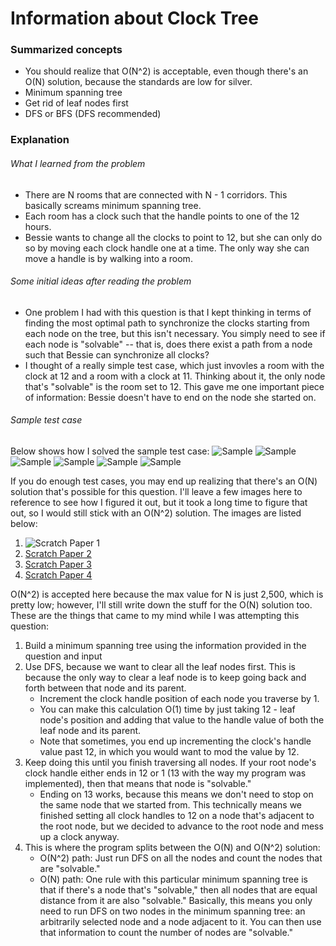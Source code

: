 # Information about Clock Tree
### Summarized concepts
  - You should realize that O(N^2) is acceptable, even though there's an O(N) solution, because the standards are low for silver.
  - Minimum spanning tree
  - Get rid of leaf nodes first
  - DFS or BFS (DFS recommended)

### Explanation
###### What I learned from the problem
  - There are N rooms that are connected with N - 1 corridors. This basically screams minimum spanning tree.  
  - Each room has a clock such that the handle points to one of the 12 hours.
  - Bessie wants to change all the clocks to point to 12, but she can only do so by moving each clock handle one at a time. The only way she can move a handle is by walking into a room.

###### Some initial ideas after reading the problem
  - One problem I had with this question is that I kept thinking in terms of finding the most optimal path to synchronize the clocks starting from each node on the tree, but this isn't necessary. You simply need to see if each node is "solvable" -- that is, does there exist a path from a node such that Bessie can synchronize all clocks?
  - I thought of a really simple test case, which just invovles a room with the clock at 12 and a room with a clock at 11. Thinking about it, the only node that's "solvable" is the room set to 12. This gave me one important piece of information: Bessie doesn't have to end on the node she started on.

###### Sample test case
Below shows how I solved the sample test case:
![Sample](https://github.com/TurtleCamera/USACO-TurtleCamera/blob/main/CSE%20199%20Workspace/images/Clock_Tree_5.png)
![Sample](https://github.com/TurtleCamera/USACO-TurtleCamera/blob/main/CSE%20199%20Workspace/images/Clock_Tree_6.png)
![Sample](https://github.com/TurtleCamera/USACO-TurtleCamera/blob/main/CSE%20199%20Workspace/images/Clock_Tree_7.png)
![Sample](https://github.com/TurtleCamera/USACO-TurtleCamera/blob/main/CSE%20199%20Workspace/images/Clock_Tree_8.png)
![Sample](https://github.com/TurtleCamera/USACO-TurtleCamera/blob/main/CSE%20199%20Workspace/images/Clock_Tree_9.png)
![Sample](https://github.com/TurtleCamera/USACO-TurtleCamera/blob/main/CSE%20199%20Workspace/images/Clock_Tree_10.png)

If you do enough test cases, you may end up realizing that there's an O(N) solution that's possible for this question. I'll leave a few images here to reference to see how I figured it out, but it took a long time to figure that out, so I would still stick with an O(N^2) solution. The images are listed below:
1. ![Scratch Paper 1](https://github.com/TurtleCamera/USACO-TurtleCamera/blob/main/CSE%20199%20Workspace/images/Clock_Tree_1.jpg)
2. [Scratch Paper 2](https://github.com/TurtleCamera/USACO-TurtleCamera/blob/main/CSE%20199%20Workspace/images/Clock_Tree_2.jpg)
3. [Scratch Paper 3](https://github.com/TurtleCamera/USACO-TurtleCamera/blob/main/CSE%20199%20Workspace/images/Clock_Tree_3.jpg)
4. [Scratch Paper 4](https://github.com/TurtleCamera/USACO-TurtleCamera/blob/main/CSE%20199%20Workspace/images/Clock_Tree_4.jpg)

O(N^2) is accepted here because the max value for N is just 2,500, which is pretty low; however, I'll still write down the stuff for the O(N) solution too. These are the things that came to my mind while I was attempting this question:
1. Build a minimum spanning tree using the information provided in the question and input
2. Use DFS, because we want to clear all the leaf nodes first. This is because the only way to clear a leaf node is to keep going back and forth between that node and its parent.
    - Increment the clock handle position of each node you traverse by 1.
    - You can make this calculation O(1) time by just taking 12 - leaf node's position and adding that value to the handle value of both the leaf node and its parent.
    - Note that sometimes, you end up incrementing the clock's handle value past 12, in which you would want to mod the value by 12.
3. Keep doing this until you finish traversing all nodes. If your root node's clock handle either ends in 12 or 1 (13 with the way my program was implemented), then that means that node is "solvable."
    - Ending on 13 works, because this means we don't need to stop on the same node that we started from. This technically means we finished setting all clock handles to 12 on a node that's adjacent to the root node, but we decided to advance to the root node and mess up a clock anyway.
4. This is where the program splits between the O(N) and O(N^2) solution:
    - O(N^2) path: Just run DFS on all the nodes and count the nodes that are "solvable."
    - O(N) path: One rule with this particular minimum spanning tree is that if there's a node that's "solvable," then all nodes that are equal distance from it are also "solvable." Basically, this means you only need to run DFS on two nodes in the minimum spanning tree: an arbitrarily selected node and a node adjacent to it. You can then use that information to count the number of nodes are "solvable."
